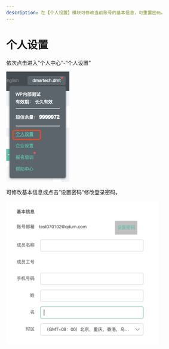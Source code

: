 ```yaml
---
description: 在【个人设置】模块可修改当前账号的基本信息，可重置密码。
---
```


# 个人设置

依次点击进入“个人中心“-“个人设置“

![&#x56FE;1-1&#x4E2A;&#x4E2A;&#x4EBA;&#x8BBE;&#x7F6E;&#x5165;&#x53E3;](../.gitbook/assets/image%20%28351%29.png)

可修改基本信息或点击“设置密码“修改登录密码。

![&#x56FE;1-2&#x4E2A;&#x4EBA;&#x8BBE;&#x7F6E;&#x57FA;&#x672C;&#x4FE1;&#x606F;](../.gitbook/assets/image%20%28379%29.png)


